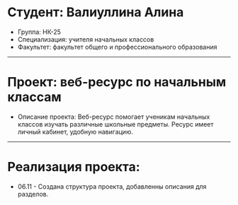 # Студент: Валиуллина Алина
- Группа: НК-25
- Специализация: учителя начальных классов
- Факультет: факультет общего и профессионального образования 
---
# Проект: веб-ресурс по начальным классам
- Описание проекта: Веб-ресурс помогает ученикам начальных классов изучать различные школьные предметы. Ресурс имеет личный кабинет, удобную навигацию. 
---
# Реализация проекта: 
- 06.11 - Создана структура проекта, добавленны описания для разделов. 
